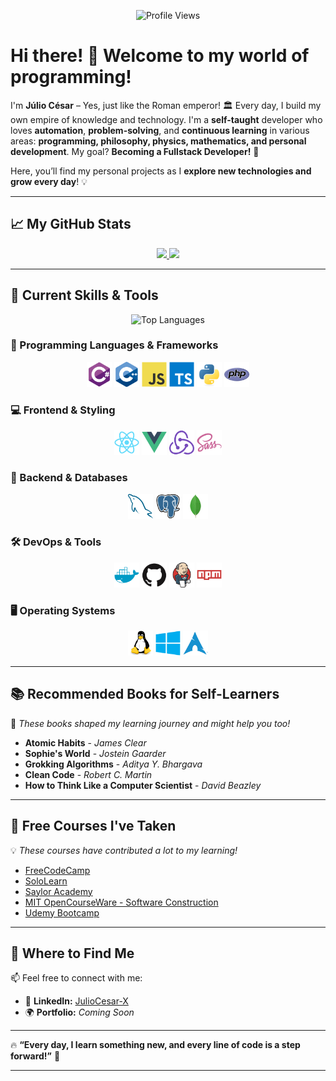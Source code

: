 <p align="center">
  <img src="https://komarev.com/ghpvc/?username=JulioCesar-X&style=for-the-badge&color=yellow&label=Views" alt="Profile Views">
</p>

# Hi there! 👋 Welcome to my world of programming! 

I'm **Júlio César** – Yes, just like the Roman emperor! 🏛️ Every day, I build my own empire of knowledge and technology. I'm a **self-taught** developer who loves **automation**, **problem-solving**, and **continuous learning** in various areas: **programming, philosophy, physics, mathematics, and personal development**. My goal? **Becoming a Fullstack Developer!** 🚀

Here, you’ll find my personal projects as I **explore new technologies and grow every day**! 💡

---

## 📈 My GitHub Stats

<p align="center">
  <a href="https://github.com/JulioCesar-X">
    <img src="https://github-readme-stats-eight-theta.vercel.app/api?username=JulioCesar-X&show_icons=true&theme=highcontrast&include_all_commits=true&count_private=true" height="180em">
  </a>
  <a href="https://github.com/JulioCesar-X">
    <img src="https://github-readme-streak-stats.herokuapp.com/?user=JulioCesar-X&show_icons=true&theme=highcontrast" height="180em">
  </a>
</p>

---

## 🚀 Current Skills & Tools

<p align="center">
  <img src="https://github-readme-stats.vercel.app/api/top-langs/?username=JulioCesar-X&layout=compact&langs_count=8&theme=highcontrast" alt="Top Languages" height="200px">
</p>

### 🔧 Programming Languages & Frameworks

<p align="center">
  <img class="icon" src="https://raw.githubusercontent.com/devicons/devicon/master/icons/csharp/csharp-original.svg" height="40" alt="C# logo"/>
  <img class="icon" src="https://raw.githubusercontent.com/devicons/devicon/master/icons/cplusplus/cplusplus-original.svg" height="40" alt="C++ logo"/>
  <img class="icon" src="https://raw.githubusercontent.com/devicons/devicon/master/icons/javascript/javascript-original.svg" height="40" alt="JavaScript logo"/>
  <img class="icon" src="https://raw.githubusercontent.com/devicons/devicon/master/icons/typescript/typescript-original.svg" height="40" alt="TypeScript logo"/>
  <img class="icon" src="https://raw.githubusercontent.com/devicons/devicon/master/icons/python/python-original.svg" height="40" alt="Python logo"/>
  <img class="icon" src="https://raw.githubusercontent.com/devicons/devicon/master/icons/php/php-original.svg" height="40" alt="PHP logo"/>
</p>

### 💻 Frontend & Styling

<p align="center">
  <img class="icon" src="https://raw.githubusercontent.com/devicons/devicon/master/icons/react/react-original.svg" height="40" alt="React logo"/>
  <img class="icon" src="https://raw.githubusercontent.com/devicons/devicon/master/icons/vuejs/vuejs-original.svg" height="40" alt="Vue.js logo"/>
  <img class="icon" src="https://raw.githubusercontent.com/devicons/devicon/master/icons/redux/redux-original.svg" height="40" alt="Redux logo"/>
  <img class="icon" src="https://raw.githubusercontent.com/devicons/devicon/master/icons/sass/sass-original.svg" height="40" alt="SCSS logo"/>
</p>

### 🔧 Backend & Databases

<p align="center">
  <img class="icon" src="https://raw.githubusercontent.com/devicons/devicon/master/icons/mysql/mysql-original.svg" height="40" alt="MySQL logo"/>
  <img class="icon" src="https://raw.githubusercontent.com/devicons/devicon/master/icons/postgresql/postgresql-original.svg" height="40" alt="PostgreSQL logo"/>
  <img class="icon" src="https://raw.githubusercontent.com/devicons/devicon/master/icons/mongodb/mongodb-original.svg" height="40" alt="MongoDB logo"/>
</p>

### 🛠 DevOps & Tools

<p align="center">
  <img class="icon" src="https://raw.githubusercontent.com/devicons/devicon/master/icons/docker/docker-plain.svg" height="40" alt="Docker logo"/>
  <img class="icon" src="https://raw.githubusercontent.com/devicons/devicon/master/icons/github/github-original.svg" height="40" alt="GitHub logo"/>
  <img class="icon" src="https://raw.githubusercontent.com/devicons/devicon/master/icons/jenkins/jenkins-original.svg" height="40" alt="Jenkins logo"/>
  <img class="icon" src="https://raw.githubusercontent.com/devicons/devicon/master/icons/npm/npm-original-wordmark.svg" height="40" alt="NPM logo"/>
</p>

### 🖥️ Operating Systems

<p align="center">
  <img class="icon" src="https://raw.githubusercontent.com/devicons/devicon/master/icons/linux/linux-original.svg" height="40" alt="Linux logo"/>
  <img class="icon" src="https://raw.githubusercontent.com/devicons/devicon/master/icons/windows8/windows8-original.svg" height="40" alt="Windows logo"/>
  <img class="icon" src="https://raw.githubusercontent.com/devicons/devicon/master/icons/archlinux/archlinux-original.svg" height="40" alt="Arch Linux logo"/>
</p>

---

## 📚 Recommended Books for Self-Learners

📖 *These books shaped my learning journey and might help you too!*

- **Atomic Habits** - *James Clear*
- **Sophie's World** - *Jostein Gaarder*
- **Grokking Algorithms** - *Aditya Y. Bhargava*
- **Clean Code** - *Robert C. Martin*
- **How to Think Like a Computer Scientist** - *David Beazley*

---

## 📜 Free Courses I've Taken

💡 *These courses have contributed a lot to my learning!*

- [FreeCodeCamp](https://www.freecodecamp.org/)
- [SoloLearn](https://www.sololearn.com/)
- [Saylor Academy](https://www.saylor.org/)
- [MIT OpenCourseWare - Software Construction](https://ocw.mit.edu/courses/6-100l-introduction-to-cs-and-programming-using-python-fall-2022/)
- [Udemy Bootcamp](https://www.udemy.com/course/the-complete-web-development-bootcamp/?couponCode=24T5MT071025)

---

## 🔗 Where to Find Me
📫 Feel free to connect with me:

- 💼 **LinkedIn:** [JulioCesar-X](https://www.linkedin.com/in/j%C3%BAlio-c%C3%A9sar-70a533262/)
- 🌍 **Portfolio:** _Coming Soon_

---

🔥 **“Every day, I learn something new, and every line of code is a step forward!”** 🚀

---

